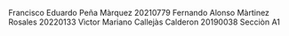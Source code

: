 Francisco Eduardo Peña Màrquez 20210779
Fernando Alonso Màrtinez Rosales 20220133
Vìctor Mariano Callejàs Calderon 20190038
Secciòn A1
